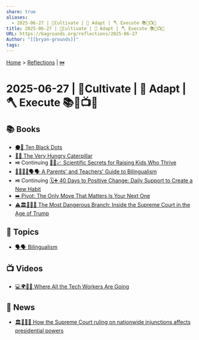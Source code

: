 ```yaml
---
share: true
aliases:
  - 2025-06-27 | 🌱Cultivate | 🧬 Adapt | 🪓 Execute 📚🌌📺📰
title: 2025-06-27 | 🌱Cultivate | 🧬 Adapt | 🪓 Execute 📚🌌📺📰
URL: https://bagrounds.org/reflections/2025-06-27
Author: "[[bryan-grounds]]"
tags: 
---
```

[Home](../index.md) > [Reflections](./index.md) | [⏮️](./2025-06-26.md)  
# 2025-06-27 | 🌱Cultivate | 🧬 Adapt | 🪓 Execute 📚🌌📺📰  
## 📚 Books  
- [⚫🔢 Ten Black Dots](../books/ten-black-dots.md)  
- [🐛🍎 The Very Hungry Caterpillar](../books/the-very-hungry-caterpillar.md)  
- ⏯️ Continuing [🧪👶📈 Scientific Secrets for Raising Kids Who Thrive](../books/scientific-secrets-for-raising-kids-who-thrive.md)  
- [👨‍👩‍👧‍👦🗣️🗣️ A Parents' and Teachers' Guide to Bilingualism](../books/a-parents-and-teachers-guide-to-bilingualism.md)  
- ⏯️ Continuing [🗓️➕ 40 Days to Positive Change: Daily Support to Create a New Habit](../books/40-days-to-positive-change-daily-support-to-create-a-new-habit.md)  
- [➡️ Pivot: The Only Move That Matters Is Your Next One](../books/pivot-the-only-move-that-matters-is-your-next-one.md)  
- [⚠️🏛️👹🇺🇸 The Most Dangerous Branch: Inside the Supreme Court in the Age of Trump](../books/the-most-dangerous-branch-inside-the-supreme-court-in-the-age-of-trump.md)  
  
## 🌌 Topics  
- [🗣️🗣️ Bilingualism](../topics/bilingualism.md)  
  
## 📺 Videos  
- [💻🌍🚶‍♀️ Where All the Tech Workers Are Going](../videos/where-all-the-tech-workers-are-going.md)  
  
## 📰 News  
- [🏛️🚫🛑👑 How the Supreme Court ruling on nationwide injunctions affects presidential powers](../videos/how-the-supreme-court-ruling-on-nationwide-injunctions-affects-presidential-powers.md)
